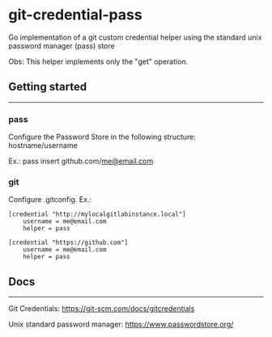 # git-credential-pass
Go implementation of a git custom credential helper using the standard unix password manager (pass) store

Obs: This helper implements only the "get" operation.

## Getting started

---
### pass
Configure the Password Store in the following structure: hostname/username

Ex.: pass insert github.com/me@email.com

### git
Configure .gitconfig. Ex.:
```
[credential "http://mylocalgitlabinstance.local"]
    username = me@email.com
    helper = pass

[credential "https://github.com"]
    username = me@email.com
    helper = pass
```

## Docs

---
Git Credentials: https://git-scm.com/docs/gitcredentials

Unix standard password manager: https://www.passwordstore.org/